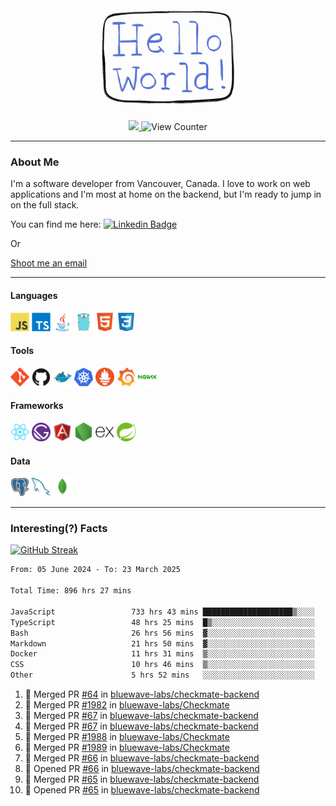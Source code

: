 <div align="center">
    <img src="./img/hello_world.webp" height="200px" width="">
    <div>
        <a href="https://www.linkedin.com/in/ajhollid">
            <img src="https://img.shields.io/badge/LinkedIn-blue"/>
        </a>
        <img src="https://komarev.com/ghpvc/?username=ajhollid&color=yellow" alt="View Counter">
    </div>
</div>

---

### About Me

I'm a software developer from Vancouver, Canada. I love to work on web applications and I'm most at home on the backend, but I'm ready to jump in on the full stack.

You can find me here: [![Linkedin Badge](https://img.shields.io/badge/-ajhollid-blue?style=flat&logo=Linkedin&logoColor=white)](https://www.linkedin.com/in/ajhollid)

Or

[Shoot me an email](mailto:ajhollid@gmail.com)

---

#### Languages

<div>
    <img src="./img/devicons/javascript-original.svg" width=30 height=30 alt="JavaScript">
    <img src="/img/devicons/typescript-original.svg" width=30 height=30 alt="TypeScript">
    <img src="./img/devicons/java-original.svg" width=30 height=30 alt="Java">
    <img src="./img/devicons/go-original.svg" width=30 height=30 alt="Golang">
    <img src="./img/devicons/html5-original.svg" width=30 height=30 alt="HTML 5">
    <img src="./img/devicons/css3-original.svg" width=30 height=30 alt="CSS 3">
</div>

#### Tools

<div>
    <img src="./img/devicons/git-original.svg" width=30 height=30 alt="Git">
    <img src="./img/devicons/github-original.svg" width=30 height=30 alt="Github">
    <img src="./img/devicons/docker-original.svg" width=30 
    height=30 alt="Docker">
    <img src="./img/devicons/kubernetes-original.svg" width=30 height=30 alt="K8">
    <img src="./img/devicons/prometheus-original.svg" width=30 height=30 alt="Prometheus">
    <img src="./img/devicons/grafana-original.svg" width=30 height=30 alt="Grafana">
    <img src="./img/devicons/nginx-original.svg" width=30 height=30 alt="Nginx">
</div>

#### Frameworks

<div>
    <img src="./img/devicons/react-original.svg" width=30 height=30 alt="React">
    <img src="./img/devicons/gatsby-original.svg" width=30 height=30 alt="Gatsby">
    <img src="./img/devicons/angularjs-original.svg" width=30 height=30 alt="AngularJS">
    <img src="./img/devicons/nodejs-original.svg" width=30 height=30 alt="NodeJS">
    <img src="./img/devicons/express-original.svg" width=30 height=30 alt="Express">
    <img src="./img/devicons/spring-original.svg" width=30 height=30 alt="Spring">
</div>

#### Data

<div>
    <img src="./img/devicons/postgresql-original.svg" width=30 height=30 alt="Postgresql">
    <img src="./img/devicons/mysql-original.svg" width=30 height=30 alt="Mysql">
    <img src="./img/devicons/mongodb-original.svg" width=30 height=30 alt="MongoDB">
</div>

---

### Interesting(?) Facts

[![GitHub Streak](http://github-readme-streak-stats.herokuapp.com?user=ajhollid)](https://git.io/streak-stats)

 <!--START_SECTION:waka-->

```txt
From: 05 June 2024 - To: 23 March 2025

Total Time: 896 hrs 27 mins

JavaScript                 733 hrs 43 mins ████████████████████▒░░░░   81.31 %
TypeScript                 48 hrs 25 mins  █▒░░░░░░░░░░░░░░░░░░░░░░░   05.37 %
Bash                       26 hrs 56 mins  ▓░░░░░░░░░░░░░░░░░░░░░░░░   02.99 %
Markdown                   21 hrs 50 mins  ▓░░░░░░░░░░░░░░░░░░░░░░░░   02.42 %
Docker                     11 hrs 31 mins  ▒░░░░░░░░░░░░░░░░░░░░░░░░   01.28 %
CSS                        10 hrs 46 mins  ▒░░░░░░░░░░░░░░░░░░░░░░░░   01.19 %
Other                      5 hrs 52 mins   ░░░░░░░░░░░░░░░░░░░░░░░░░   00.65 %
```

<!--END_SECTION:waka-->


<!--START_SECTION:activity-->
1. 🎉 Merged PR [#64](https://github.com/bluewave-labs/checkmate-backend/pull/64) in [bluewave-labs/checkmate-backend](https://github.com/bluewave-labs/checkmate-backend)
2. 🎉 Merged PR [#1982](https://github.com/bluewave-labs/Checkmate/pull/1982) in [bluewave-labs/Checkmate](https://github.com/bluewave-labs/Checkmate)
3. 🎉 Merged PR [#67](https://github.com/bluewave-labs/checkmate-backend/pull/67) in [bluewave-labs/checkmate-backend](https://github.com/bluewave-labs/checkmate-backend)
4. 🎉 Merged PR [#67](https://github.com/bluewave-labs/checkmate-backend/pull/67) in [bluewave-labs/checkmate-backend](https://github.com/bluewave-labs/checkmate-backend)
5. 🎉 Merged PR [#1988](https://github.com/bluewave-labs/Checkmate/pull/1988) in [bluewave-labs/Checkmate](https://github.com/bluewave-labs/Checkmate)
6. 🎉 Merged PR [#1989](https://github.com/bluewave-labs/Checkmate/pull/1989) in [bluewave-labs/Checkmate](https://github.com/bluewave-labs/Checkmate)
7. 🎉 Merged PR [#66](https://github.com/bluewave-labs/checkmate-backend/pull/66) in [bluewave-labs/checkmate-backend](https://github.com/bluewave-labs/checkmate-backend)
8. 💪 Opened PR [#66](https://github.com/bluewave-labs/checkmate-backend/pull/66) in [bluewave-labs/checkmate-backend](https://github.com/bluewave-labs/checkmate-backend)
9. 🎉 Merged PR [#65](https://github.com/bluewave-labs/checkmate-backend/pull/65) in [bluewave-labs/checkmate-backend](https://github.com/bluewave-labs/checkmate-backend)
10. 💪 Opened PR [#65](https://github.com/bluewave-labs/checkmate-backend/pull/65) in [bluewave-labs/checkmate-backend](https://github.com/bluewave-labs/checkmate-backend)
<!--END_SECTION:activity-->
